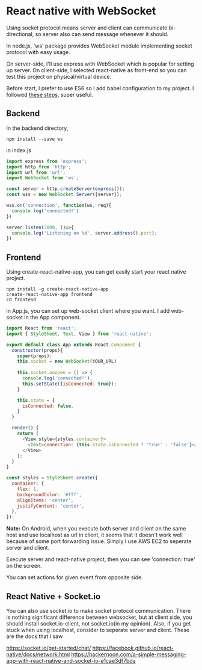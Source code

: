 # React native with WebSocket

Using socket protocol means server and client can communicate bi-directional, so server also can send message whenever it should.

In node.js, 'ws' package provides WebSocket module implementing socket protocol with easy usage.

On server-side, I'll use express with WebSocket which is popular for setting up server. 
On client-side, I selected react-native as front-end so you can test this project on physical/virtual device. 

Before start, I prefer to use ES6 so I add babel configuration to my project. 
I followed [these steps](https://www.codementor.io/iykyvic/writing-your-nodejs-apps-using-es6-6dh0edw2o), super useful.

## Backend
In the backend directory, 

`npm install --save ws`

in index.js 
```javascript
import express from 'express';
import http from 'http';
import url from 'url';
import WebSocket from 'ws';

const server = http.createServer(express());
const wss = new WebSocket.Server({server});

wss.on('connection', function(ws, req){
  console.log('connected!')
})

server.listen(3000, ()=>{
  console.log('Listening on %d', server.address().port);
})

```

## Frontend
Using create-react-native-app, you can get easily start your react native project. 
```
npm install -g create-react-native-app
create-react-native-app frontend
cd frontend
```

in App.js, you can set up web-socket client where you want. I add web-socket in the App component.

```javascript
import React from 'react';
import { StyleSheet, Text, View } from 'react-native';

export default class App extends React.Component {
  constructor(props){
    super(props);
    this.socket = new WebSocket(YOUR_URL)
    
    this.socket.onopen = () => {
      console.log('connected!');
      this.setState({isConnected: true});
    }

    this.state = {
      isConnected: false,
    }
  }

  render() {
    return (
      <View style={styles.container}>
        <Text>connection: {this.state.isConnected ? 'true' : 'false'}</Text>
      </View>
    );
  }
}

const styles = StyleSheet.create({
  container: {
    flex: 1,
    backgroundColor: '#fff',
    alignItems: 'center',
    justifyContent: 'center',
  },
});
```

**Note:** On Android, when you execute both server and client on the same host and use localhost as url in client, 
it seems that it doesn't work well because of some port forwarding issue. Simply I use AWS EC2 to seperate server and client.

Execute server and react-native project, then you can see 'connection: true' on the screen.


You can set actions for given event from opposite side. 

## React Native + Socket.io

You can also use socket.io to make socket protocol communication. There is nothing significant difference between websocket, 
but at client side, you should install socket.io-client, not socket.io(in my opinion). Also, if you get stuck when using localhost, 
consider to seperate server and client. These are the docs that I saw

https://socket.io/get-started/chat/
https://facebook.github.io/react-native/docs/network.html
https://hackernoon.com/a-simple-messaging-app-with-react-native-and-socket-io-e1cae3df7bda
